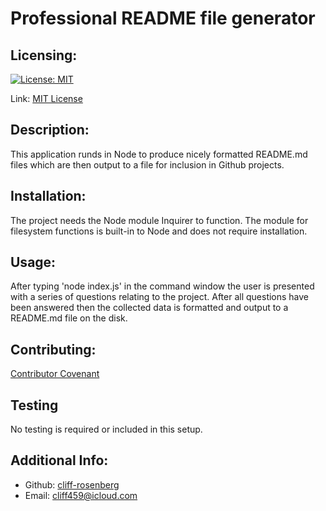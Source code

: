 # Professional README file generator

## Licensing:
  [![License: MIT](https://img.shields.io/badge/License-MIT-yellow.svg)](https://opensource.org/licenses/MIT)

Link: [MIT License](https://opensource.org/licenses/MIT)

## Description:
  This application runds in Node to produce nicely formatted README.md files which are then output to a file for inclusion in Github projects.

## Installation:
  The project needs the Node module Inquirer to function. The module for filesystem functions is built-in to Node and does not require installation.

## Usage:
  After typing 'node index.js' in the command window the user is presented with a series of questions relating to the project. After all questions have been answered then the collected data is formatted and output to a README.md file on the disk.

## Contributing:
  [Contributor Covenant](https://www.contributor-covenant.org/)

## Testing
  No testing is required or included in this setup.

## Additional Info:
- Github: [cliff-rosenberg](https://github.com/cliff-rosenberg)
- Email: cliff459@icloud.com

